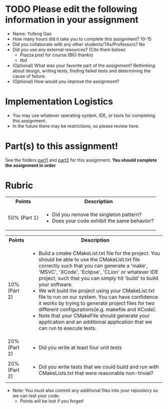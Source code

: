 # TODO Please edit the following information in your assignment

- Name: Yufeng Gao
- How many hours did it take you to complete this assignment? 10-15
- Did you collaborate with any other students/TAs/Professors? No
- Did you use any external resources? (Cite them below)
  - Piazza post for course.(BIG thanks)
  - tbd
- (Optional) What was your favorite part of the assignment?
Rethinking about design, writing tests, finding failed tests and determining the cause of failure.
- (Optional) How would you improve the assignment?

# Implementation Logistics

- You may use whatever operating system, IDE, or tools for completing this assignment.
- In the future there may be restrictions, so please review here.

# Part(s) to this assignment!

See the folders [part1](./part1) and [part2](./part2) for this assignment. **You should complete the assignment in order**

# Rubric
 

  <table>
  <tbody>
    <tr>
      <th>Points</th>
      <th align="center">Description</th>
    </tr>
	<tr>
         <td>50% (Part 1)</td>
		<td align="left"><ul><li>Did you remove the singleton pattern?</li><li>Does your code exhibit the same behavior? <!--Meaning, a paint program that draws when you left click runs in a window and executes in an infinite loop until you press escape.--> </li></ul></td>
        </tr>
  </tbody>
</table>

  <table>
  <tbody>
    <tr>
      <th>Points</th>
      <th align="center">Description</th>
    </tr>
      <td>10% (Part 2)</td>
	    <td align="left"><ul><li>Build a cmake CMakeList.txt file for the project. You should be able to use the CMakeList.txt file correctly such that you can generate a 'make', 'MSVC', 'XCode', 'Eclipse', 'CLion' or whatever IDE project, such that you can simply hit 'build' to build your software.</li><li>We will build the project using your CMakeList.txt file to run on our system. You can have confidence it works by trying to generate project files for two different configurations(e.g. makefile and XCode).</li><li>Note that your CMakeFile should generate your application and an additional application that we can run to execute tests.</li></ul></td>
    </tr>
<td>20% (Part 2)</td>
	    <td align="left"><ul><li>Did you write at least four unit tests</li></ul></td>
    </tr>
<tr>
      <td>20% (Part 2)</td>
	    <td align="left"><ul><li>Did you write tests that we could build and run with CMakeLists.txt that were reasonable non-trivial?</li></ul></td>
    </tr>    
  </tbody>
</table>



* Note: You must also commit any additional files into your repository so we can test your code.
  * Points will be lost if you forget!
